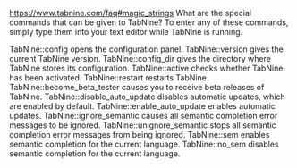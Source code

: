 https://www.tabnine.com/faq#magic_strings
What are the special commands that can be given to TabNine?
To enter any of these commands, simply type them into your text editor while TabNine is running.

TabNine::config opens the configuration panel.
TabNine::version gives the current TabNine version.
TabNine::config_dir gives the directory where TabNine stores its configuration.
TabNine::active checks whether TabNine has been activated.
TabNine::restart restarts TabNine.
TabNine::become_beta_tester causes you to receive beta releases of TabNine.
TabNine::disable_auto_update disables automatic updates, which are enabled by default.
TabNine::enable_auto_update enables automatic updates.
TabNine::ignore_semantic causes all semantic completion error messages to be ignored.
TabNine::unignore_semantic stops all semantic completion error messages from being ignored.
TabNine::sem enables semantic completion for the current language.
TabNine::no_sem disables semantic completion for the current language.
